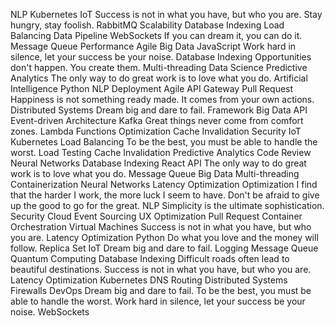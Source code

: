 NLP Kubernetes IoT Success is not in what you have, but who you are. Stay hungry, stay foolish. RabbitMQ Scalability Database Indexing Load Balancing Data Pipeline WebSockets If you can dream it, you can do it. Message Queue
Performance Agile Big Data JavaScript Work hard in silence, let your success be your noise. Database Indexing Opportunities don't happen. You create them. Multi-threading Data Science Predictive Analytics The only way to do great work is to love what you do. Artificial Intelligence Python
NLP Deployment Agile API Gateway Pull Request Happiness is not something ready made. It comes from your own actions. Distributed Systems Dream big and dare to fail. Framework Big Data API
Event-driven Architecture Kafka Great things never come from comfort zones. Lambda Functions Optimization Cache Invalidation Security IoT Kubernetes
Load Balancing To be the best, you must be able to handle the worst. Load Testing Cache Invalidation Predictive Analytics Code Review Neural Networks Database Indexing
React API The only way to do great work is to love what you do. Message Queue Big Data
Multi-threading Containerization Neural Networks Latency Optimization Optimization I find that the harder I work, the more luck I seem to have. Don't be afraid to give up the good to go for the great. NLP Simplicity is the ultimate sophistication. Security Cloud Event Sourcing UX Optimization Pull Request Container Orchestration
Virtual Machines Success is not in what you have, but who you are. Latency Optimization Python Do what you love and the money will follow. Replica Set IoT
Dream big and dare to fail. Logging Message Queue Quantum Computing Database Indexing Difficult roads often lead to beautiful destinations. Success is not in what you have, but who you are. Latency Optimization Kubernetes DNS Routing
Distributed Systems Firewalls DevOps Dream big and dare to fail. To be the best, you must be able to handle the worst. Work hard in silence, let your success be your noise. WebSockets
